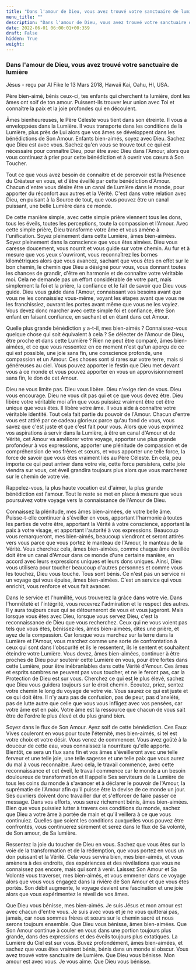 ```yaml
---
title: "Dans l'amour de Dieu, vous avez trouvé votre sanctuaire de lumière"
menu_title: ""
description: "Dans l'amour de Dieu, vous avez trouvé votre sanctuaire de lumière"
date: 2022-06-01 06:00:01+00:359
draft: False
hidden: True
weight:
---
```

### Dans l'amour de Dieu, vous avez trouvé votre sanctuaire de lumière

Jésus - reçu par Al Fike le 13 Mars 2018, Hawaii Kai, Oahu, HI, USA.

Père bien-aimé, bénis ceux-ci, tes enfants qui cherchent ta lumière, dont les âmes ont soif de ton amour. Puissent-ils trouver leur union avec Toi et connaître la paix et la joie profondes qui en découlent.

Âmes bienheureuses, le Père Céleste vous tient dans son étreinte. Il vous a enveloppées dans la Lumière. Il vous transporte dans les conditions de la Lumière, plus près de Lui alors que vos âmes se développent dans les bénédictions de Son Amour. Enfants bien-aimés, soyez avec Dieu. Sachez que Dieu est avec vous. Sachez qu'en vous se trouve tout ce qui est nécessaire pour connaître Dieu, pour être avec Dieu dans l'Amour, alors que vous continuez à prier pour cette bénédiction et à ouvrir vos cœurs à Son Toucher. 

Tout ce que vous avez besoin de connaître et de percevoir est la Présence du Créateur en vous, et d'être éveillé par cette bénédiction d'Amour. Chacun d'entre vous désire être un canal de Lumière dans le monde, pour apporter du réconfort aux autres et la Vérité. C'est dans votre relation avec Dieu, en puisant à la Source de tout, que vous pouvez être un canal puissant, une belle Lumière dans ce monde.

De cette manière simple, avec cette simple prière viennent tous les dons, tous les éveils, toutes les perceptions, toute la compassion et l'Amour. Avec cette simple prière, Dieu transforme votre âme et vous amène à l'unification. Soyez pleinement dans cette Lumière, âmes bien-aimées. Soyez pleinement dans la conscience que vous êtes aimées. Dieu vous caresse doucement, vous nourrit et vous guide sur votre chemin. Au fur et à mesure que vos yeux s'ouvriront, vous reconnaîtrez les bornes kilométriques alors que vous avancez, sachant que vous êtes en effet sur le bon chemin, le chemin que Dieu a désigné pour vous, vous donnant toutes les chances de grandir, d'être en harmonie et de connaître votre véritable moi. Cela ne demande pas un effort considérable de votre part, mais simplement la foi et la prière, la confiance et le fait de savoir que Dieu vous guide. Dieu vous guide dans l'Amour, connaissant vos besoins avant que vous ne les connaissiez vous-même, voyant les étapes avant que vous ne les franchissiez, ouvrant les portes avant même que vous ne les voyiez. Vous devez donc marcher avec cette simple foi et confiance, être Son enfant en faisant confiance, en sachant et en étant dans cet Amour.

Quelle plus grande bénédiction y a-t-il, mes bien-aimés ? Connaissez-vous quelque chose qui soit équivalent à cela ? Se délecter de l'Amour de Dieu, être proche et dans cette Lumière ? Rien ne peut être comparé, âmes bien-aimées, et ce que vous ressentez en ce moment n'est qu'un aperçu de ce qui est possible, une joie sans fin, une conscience profonde, une compassion et un Amour. Ces choses sont si rares sur votre terre, mais si généreuses au ciel. Vous pouvez apporter le festin que Dieu met devant vous à ce monde et vous pouvez apporter en vous un approvisionnement sans fin, le don de cet Amour.

Dieu ne vous limite pas. Dieu vous libère. Dieu n'exige rien de vous. Dieu vous encourage. Dieu ne vous dit pas qui et ce que vous devez être. Dieu libère votre véritable moi afin que vous puissiez vraiment être cet être unique que vous êtes. Il libère votre âme. Il vous aide à connaître votre véritable identité. Tout cela fait partie du pouvoir de l'Amour. Chacun d'entre vous est attiré par ce cadeau glorieux parce qu'au fond de vous, vous savez que c'est juste et que c'est fait pour vous. Alors que vous exprimez vos aspirations à servir dans la Lumière, à être un canal d'Amour et de Vérité, cet Amour va améliorer votre voyage, apporter une plus grande profondeur à vos expressions, apporter une plénitude de compassion et de compréhension de vos frères et sœurs, et vous apporter une telle force, la force de savoir que vous êtes vraiment liés au Père Céleste. En cela, peu importe ce qui peut arriver dans votre vie, cette force persistera, cette joie viendra sur vous, cet éveil grandira toujours plus alors que vous marcherez sur le chemin de votre vie.

Rappelez-vous, la plus haute vocation est d'aimer, la plus grande bénédiction est l'amour. Tout le reste se met en place à mesure que vous poursuivez votre voyage vers la connaissance de l'Amour de Dieu. 

Connaissez la plénitude, mes âmes bien-aimées, de votre belle âme. Puisse-t-elle continuer à s'éveiller en vous, apportant l'harmonie à toutes les parties de votre être, apportant la Vérité à votre conscience, apportant la paix à votre visage, et apportant l'autorité à vos expressions. Beaucoup vous remarqueront, mes bien-aimés, beaucoup viendront et seront attirés vers vous parce que vous portez le manteau de l'Amour, le manteau de la Vérité. Vous cherchez cela, âmes bien-aimées, comme chaque âme éveillée doit être un canal d'Amour dans ce monde d'une certaine manière, en accord avec leurs expressions uniques et leurs dons uniques. Ainsi, Dieu vous utilisera pour toucher beaucoup d'autres personnes et comme vous les touchez, Dieu vous touche. Tous sont bénis. Ce n'est pas un service ni un voyage qui vous épuise, âmes bien-aimées. C'est un service qui vous enrichit, vous renforce et vous fait avancer.

Dans le service et l'humilité, vous trouverez la grâce dans votre vie. Dans l'honnêteté et l'intégrité, vous recevrez l'admiration et le respect des autres. Il y aura toujours ceux qui se détourneront de vous et vous jugeront. Mais lorsque vous êtes avec Dieu, lorsque vous servez Dieu, c'est la reconnaissance de Dieu que vous recherchez. Ceux qui ne vous voient pas tels que vous êtes, bénissez-les, âmes bien-aimées, dites une prière, et ayez de la compassion. Car lorsque vous marchez sur la terre dans la Lumière et l'Amour, vous marchez comme une sorte de confrontation à ceux qui sont dans l'obscurité et ils le ressentent, ils le sentent et souhaitent éteindre votre Lumière. Vous devez, âmes bien-aimées, continuer à être proches de Dieu pour soutenir cette Lumière en vous, pour être fortes dans cette Lumière, pour être inébranlables dans cette Vérité d'Amour. Ces âmes et esprits sombres ne peuvent pas vous toucher, et ne le feront pas, car la Protection de Dieu est sur vous. Cherchez ce qui est le plus élevé, sachez que Dieu vous guidera toujours sur le droit chemin. Écoutez, priez, sentez votre chemin le long du voyage de votre vie. Vous saurez ce qui est juste et ce qui doit être. Il n'y aura pas de confusion, pas de peur, pas d'anxiété, pas de lutte autre que celle que vous vous infligez avec vos pensées, car votre âme est en paix. Votre âme est la ressource que chacun de vous sait être de l'ordre le plus élevé et du plus grand bien.

Soyez dans le flux de Son Amour. Ayez soif de cette bénédiction. Ces Eaux Vives couleront en vous pour toute l'éternité, mes bien-aimés, si tel est votre choix et votre désir. Vous venez de commencer. Vous avez goûté à la douceur de cette eau, vous connaissez la nourriture qu'elle apporte. Bientôt, ce sera un flux sans fin et vos âmes s'éveilleront avec une telle ferveur et une telle joie, une telle sagesse et une telle paix que vous aurez du mal à vous reconnaître. Avec cela, le travail commence, avec cette reconnaissance et cet éveil, le travail commence car le monde a un besoin douloureux de transformation et Il appelle Ses serviteurs de la Lumière de tous les coins du monde à s'avancer et à déclarer le pouvoir de l'Amour, la suprématie de l'Amour afin qu'il puisse être la devise de ce monde un jour. Ses ouvriers doivent donc travailler dur et s'efforcer de faire passer ce message. Dans vos efforts, vous serez richement bénis, âmes bien-aimées. Bien que vous puissiez lutter à travers ces conditions du monde, sachez que Dieu a votre âme à portée de main et qu'il veillera à ce que vous continuiez. Quelles que soient les conditions auxquelles vous pouvez être confrontés, vous continuerez sûrement et serez dans le flux de Sa volonté, de Son amour, de Sa lumière.

Ressentez la joie du toucher de Dieu en vous. Sachez que vous êtes sur la voie de la transformation et de la rédemption, que vous portez en vous un don puissant et la Vérité. Cela vous servira bien, mes bien-aimés, et vous amènera à des endroits, des expériences et des révélations que vous ne connaissez pas encore, mais qui sont à venir. Laissez Son Amour et Sa Volonté vous traverser, mes bien-aimés, et vous emmener dans ce voyage alors que vous vous engagez dans la rivière de Son Amour et que vous êtes portés. Son débit augmente, le voyage devient une fascination et une joie alors que vous expérimentez le réveil de vos âmes.

Que Dieu vous bénisse, mes bien-aimés. Je suis Jésus et mon amour est avec chacun d'entre vous. Je suis avec vous et je ne vous quitterai pas, jamais, car nous sommes frères et sœurs sur le chemin sacré et nous serons toujours ensemble. Que Dieu vous bénisse, âmes bien-aimées. Que Son Amour continue à couler en vous dans une portion toujours plus grande, dans des expressions et des éveils toujours plus extatiques. La Lumière du Ciel est sur vous. Buvez profondément, âmes bien-aimées, et sachez que vous êtes vraiment bénis, bénis dans un monde si obscur. Vous avez trouvé votre sanctuaire de Lumière. Que Dieu vous bénisse. Mon amour est avec vous. Je vous aime. Que Dieu vous bénisse.
